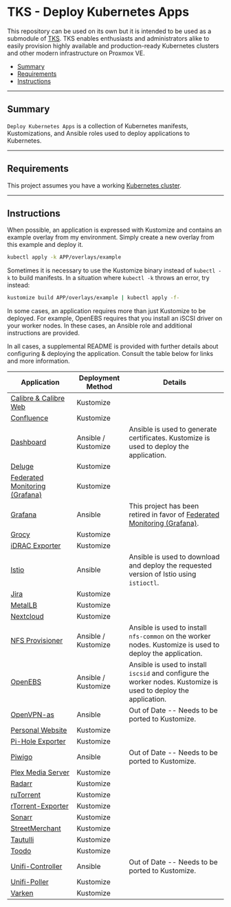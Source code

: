 # TKS - Deploy Kubernetes Apps

This repository can be used on its own but it is intended to be used as a submodule of [TKS](https://github.com/zimmertr/TKS). TKS enables enthusiasts and administrators alike to easily provision highly available and production-ready Kubernetes clusters and other modern infrastructure on Proxmox VE.

* [Summary](Summary/README.md)
* [Requirements](Requirements/README.md)
* [Instructions](Instructions/README.md)

<hr>

## Summary

`Deploy Kubernetes Apps` is a collection of Kubernetes manifests, Kustomizations, and Ansible roles used to deploy applications to Kubernetes.

<hr>

## Requirements

This project assumes you have a working [Kubernetes cluster](https://github.com/zimmertr/TKS-Bootstrap_Kubernetes).
<hr>

## Instructions

When possible, an application is expressed with Kustomize and contains an example overlay from my environment. Simply create a new overlay from this example and deploy it.

```bash
kubectl apply -k APP/overlays/example
```

Sometimes it is necessary to use the Kustomize binary instead of `kubectl -k` to build manifests. In a situation where `kubectl -k` throws an error, try instead:

```bash
kustomize build APP/overlays/example | kubectl apply -f-
```

In some cases, an application requires more than just Kustomize to be deployed. For example, OpenEBS requires that you install an iSCSI driver on your worker nodes. In these cases, an Ansible role and additional instructions are provided.

In all cases, a supplemental README is provided with further details about configuring & deploying the application. Consult the table below for links and more information.


| Application | Deployment Method | Details |
| ----------- | ----------------- | ------- |
| [Calibre & Calibre Web](Calibre/README.md) | Kustomize |  |
| [Confluence](Confluence/README.md) | Kustomize ||
| [Dashboard](Dashboard/README.md) | Ansible / Kustomize |Ansible is used to generate certificates. Kustomize is used to deploy the application.|
| [Deluge](Deluge/README.md) | Kustomize ||
| [Federated Monitoring (Grafana)](Federated-Monitoring/README.md) | Kustomize ||
| [Grafana](Grafana/README.md) | Ansible | This project has been retired in favor of [Federated Monitoring (Grafana)](Federated-Monitoring/README.md). |
| [Grocy](Grocy/README.md) | Kustomize ||
| [iDRAC Exporter](iDRAC-Exporter/README.md) | Kustomize ||
| [Istio](Istio/README.md) | Ansible |Ansible is used to download and deploy the requested version of Istio using `istioctl`.|
| [Jira](Jira/README.md) | Kustomize ||
| [MetalLB](MetalLB/README.md) | Kustomize ||
| [Nextcloud](Nextcloud/README.md) | Kustomize | |
| [NFS Provisioner](NFS-Provisioner/README.md) | Ansible / Kustomize |Ansible is used to install `nfs-common` on the worker nodes. Kustomize is used to deploy the application.|
| [OpenEBS](OpenEBS/README.md) | Ansible / Kustomize |Ansible is used to install `iscsid` and configure the worker nodes. Kustomize is used to deploy the application.|
| [OpenVPN-as](OpenVPN-as/README.md) | Ansible |Out of Date -- Needs to be ported to Kustomize.|
| [Personal Website](Personal-Website/README.md) | Kustomize ||
| [Pi-Hole Exporter](PiHole-Exporter/README.md) | Kustomize ||
| [Piwigo](Piwigo/README.md) | Ansible |Out of Date -- Needs to be ported to Kustomize.|
| [Plex Media Server](Plex-Media-Server/README.md) | Kustomize ||
| [Radarr](Radarr/README.md) | Kustomize ||
| [ruTorrent](ruTorrent/README.md) | Kustomize ||
| [rTorrent-Exporter](rtorrent-Exporter/README.md) | Kustomize ||
| [Sonarr](Sonarr/README.md) | Kustomize ||
| [StreetMerchant](StreetMerchant/README.md) | Kustomize ||
| [Tautulli](Tautulli/README.md) | Kustomize ||
| [Toodo](Toodo/README.md) | Kustomize ||
| [Unifi-Controller](Unifi-Controller/README.md) | Ansible |Out of Date -- Needs to be ported to Kustomize.|
| [Unifi-Poller](Unifi-Poller/README.md) | Kustomize | |
| [Varken](Varken/README.md) | Kustomize | |
